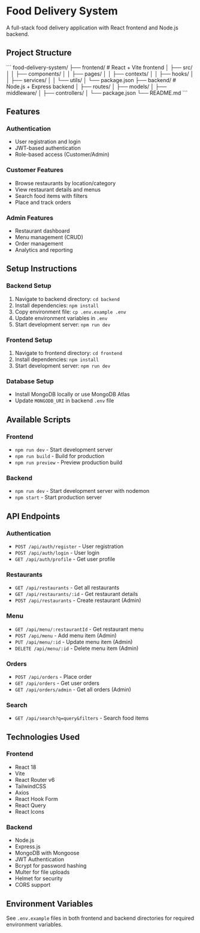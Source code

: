 # Food Delivery System

A full-stack food delivery application with React frontend and Node.js backend.

## Project Structure

\`\`\`
food-delivery-system/
├── frontend/          # React + Vite frontend
│   ├── src/
│   │   ├── components/
│   │   ├── pages/
│   │   ├── contexts/
│   │   ├── hooks/
│   │   ├── services/
│   │   └── utils/
│   └── package.json
├── backend/           # Node.js + Express backend
│   ├── routes/
│   ├── models/
│   ├── middleware/
│   ├── controllers/
│   └── package.json
└── README.md
\`\`\`

## Features

### Authentication
- User registration and login
- JWT-based authentication
- Role-based access (Customer/Admin)

### Customer Features
- Browse restaurants by location/category
- View restaurant details and menus
- Search food items with filters
- Place and track orders

### Admin Features
- Restaurant dashboard
- Menu management (CRUD)
- Order management
- Analytics and reporting

## Setup Instructions

### Backend Setup
1. Navigate to backend directory: `cd backend`
2. Install dependencies: `npm install`
3. Copy environment file: `cp .env.example .env`
4. Update environment variables in `.env`
5. Start development server: `npm run dev`

### Frontend Setup
1. Navigate to frontend directory: `cd frontend`
2. Install dependencies: `npm install`
3. Start development server: `npm run dev`

### Database Setup
- Install MongoDB locally or use MongoDB Atlas
- Update `MONGODB_URI` in backend `.env` file

## Available Scripts

### Frontend
- `npm run dev` - Start development server
- `npm run build` - Build for production
- `npm run preview` - Preview production build

### Backend
- `npm run dev` - Start development server with nodemon
- `npm start` - Start production server

## API Endpoints

### Authentication
- `POST /api/auth/register` - User registration
- `POST /api/auth/login` - User login
- `GET /api/auth/profile` - Get user profile

### Restaurants
- `GET /api/restaurants` - Get all restaurants
- `GET /api/restaurants/:id` - Get restaurant details
- `POST /api/restaurants` - Create restaurant (Admin)

### Menu
- `GET /api/menu/:restaurantId` - Get restaurant menu
- `POST /api/menu` - Add menu item (Admin)
- `PUT /api/menu/:id` - Update menu item (Admin)
- `DELETE /api/menu/:id` - Delete menu item (Admin)

### Orders
- `POST /api/orders` - Place order
- `GET /api/orders` - Get user orders
- `GET /api/orders/admin` - Get all orders (Admin)

### Search
- `GET /api/search?q=query&filters` - Search food items

## Technologies Used

### Frontend
- React 18
- Vite
- React Router v6
- TailwindCSS
- Axios
- React Hook Form
- React Query
- React Icons

### Backend
- Node.js
- Express.js
- MongoDB with Mongoose
- JWT Authentication
- Bcrypt for password hashing
- Multer for file uploads
- Helmet for security
- CORS support

## Environment Variables

See `.env.example` files in both frontend and backend directories for required environment variables.
